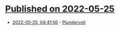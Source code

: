 # [Published on 2022-05-25](index.md)

* [2022-05-25, 04:41:56](https://news.ycombinator.com/item?id=31500684) - [Plundervolt](https://plundervolt.com/)
